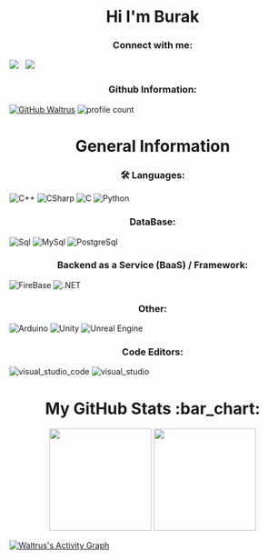 <h1 align="center">Hi I'm Burak</h1> 

<h3 align="center">Connect with me:</h3>

<a herf="https://instagram.com/06.burak___" target="_blank"> <img src="https://img.shields.io/badge/INSTAGRAM%20-DC3175.svg?&style=for-the-badge&logo=instagram&logoColor=white"></a> &nbsp;
<a herf="https://www.youtube.com/channel/UCJ5kenVv3TZM9L3HkRJ71cg" target="_blank"> <img src="https://img.shields.io/badge/YOUTUBE%20-FF0000.svg?&style=for-the-badge&logo=youtube&logoColor=white"></a> &nbsp;

<h3 align="center">Github Information:</h3>

[![GitHub Waltrus](https://img.shields.io/github/followers/Waltrus?label=follow&style=social)](https://github.com/Waltrus) 
![profile count](https://komarev.com/ghpvc/?username=Waltrus&color=green)&nbsp;

<h1 align="center"> General Information </h1>
<h3 align="center"> 🛠 Languages: </h3>

![C++](https://img.shields.io/badge/C++-0c9aff?style=for-the-badge&logo=cplusplus&logoColor=white)
![CSharp](https://img.shields.io/badge/C%23-8e00d6?style=for-the-badge&logo=c-sharp&logoColor=white)
![C](https://img.shields.io/badge/C-009000?style=for-the-badge&logo=c&logoColor=white)
![Python](https://img.shields.io/badge/Python-6cf7e5?style=for-the-badge&logo=python&logoColor=white)

<h3 align="center"> DataBase: </h3>

![Sql](https://img.shields.io/badge/SQL-4e91ff?style=for-the-badge&logo=SQL&logoColor=white)
![MySql](https://img.shields.io/badge/MySql-005C84?style=for-the-badge&logo=mysql&logoColor=white)
![PostgreSql](https://img.shields.io/badge/postgresql-7ed8ea?style=for-the-badge&logo=postgresql&logoColor=white)

<h3 align="center"> Backend as a Service (BaaS) / Framework: </h3>

![FireBase](https://img.shields.io/badge/firebase-ffd700?style=for-the-badge&logo=firebase&logoColor=white)
![.NET](https://img.shields.io/badge/.NET-512BD4?style=for-the-badge&logo=.NET&logoColor=white)

<h3 align="center"> Other: </h3>

![Arduino](https://img.shields.io/badge/arduino-09b9a5?style=for-the-badge&logo=arduino&logoColor=white)
![Unity](https://img.shields.io/badge/unity-060700?style=for-the-badge&logo=unity&logoColor=white)
![Unreal Engine](https://img.shields.io/badge/unreal_engine-ffffff?style=for-the-badge&logo=unrealengine&logoColor=black)

<h3 align="center"> Code Editors: </h3>

![visual_studio_code](https://img.shields.io/badge/visual_studio_code-1cc4ff?style=for-the-badge&logo=visualstudiocode&logoColor=white)
![visual_studio](https://img.shields.io/badge/visual_studio-9f49ff?style=for-the-badge&logo=visualstudio&logoColor=white)



 <h1 align="center">My GitHub Stats :bar_chart:</h1>
<p align="center">
  <img src="https://github-readme-stats.vercel.app/api?username=waltrus&show_icons=true&locale=en&theme=radical" height="180">
  <img src="https://github-readme-stats.vercel.app/api/top-langs?username=waltrus&show_icons=true&locale=en&layout=compact&theme=radical" height="180"> </p>

<a href="https://github.com/Waltrus/github-readme-activity-graph"><img alt="Waltrus's Activity Graph" src="https://activity-graph.herokuapp.com/graph?username=Waltrus&bg_color=0D1117&color=ffffff&line=ffd700&point=ffffff&hide_border=true" /></a>
